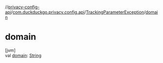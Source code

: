 //[privacy-config-api](../../../index.md)/[com.duckduckgo.privacy.config.api](../index.md)/[TrackingParameterException](index.md)/[domain](domain.md)

# domain

[jvm]\
val [domain](domain.md): [String](https://kotlinlang.org/api/latest/jvm/stdlib/kotlin/-string/index.html)
